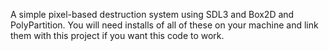 A simple pixel-based destruction system using SDL3 and Box2D and PolyPartition. You will need installs of all of these on your machine and link them with this project
if you want this code to work.
